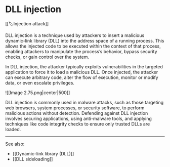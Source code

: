 
# DLL injection

[[🏷️Injection attack]]

DLL injection is a technique used by attackers to insert a malicious dynamic-link library (DLL) into the address space of a running process. This allows the injected code to be executed within the context of that process, enabling attackers to manipulate the process’s behavior, bypass security checks, or gain control over the system.

In DLL injection, the attacker typically exploits vulnerabilities in the targeted application to force it to load a malicious DLL. Once injected, the attacker can execute arbitrary code, alter the flow of execution, monitor or modify data, or even escalate privileges.

![[Image 2.75.png|center|500]]

DLL injection is commonly used in malware attacks, such as those targeting web browsers, system processes, or security software, to perform malicious actions without detection. Defending against DLL injection involves securing applications, using anti-malware tools, and applying techniques like code integrity checks to ensure only trusted DLLs are loaded.

---

See also:

- [[Dynamic-link library (DLL)]]
- [[DLL sideloading]]